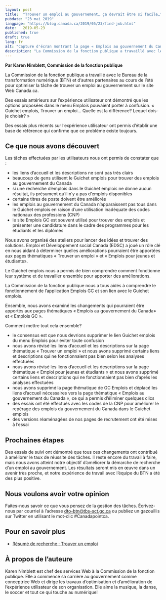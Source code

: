 ```yaml
---
layout: post
title:  "Trouver un emploi au gouvernement… ça devrait être si facile…"
pubdate: "23 mai 2019"
langpage: "https://blog.canada.ca/2019/05/23/find-job.html"
date:   2019-05-23
published: true
draft: true
lang: fr
alt: "Capture d'écran montrant la page « Emplois au gouvernement du Canada » avant et après."
description: "La Commission de la fonction publique a travaillé avec le Bureau de la transformation numérique (BTN) et d’autres partenaires au cours de l’été pour optimiser la tâche de trouver un emploi au gouvernement sur le site Web Canada.ca."
---
```


**Par Karen Nimblett, Commission de la fonction publique**

La Commission de la fonction publique a travaillé avec le Bureau de la transformation numérique (BTN) et d’autres partenaires au cours de l’été pour optimiser la tâche de trouver un emploi au gouvernement sur le site Web Canada.ca.

Des essais antérieurs sur l’expérience utilisateur ont démontré que les options proposées dans le menu Emplois pouvaient porter à confusion. « Guichet emplois, Trouver un emploi… Quelle est la différence? Lequel dois-je choisir? »

Des essais plus récents sur l’expérience utilisateur ont permis d’établir une base de référence qui confirme que ce problème existe toujours.

## Ce que nous avons découvert

Les tâches effectuées par les utilisateurs nous ont permis de constater que :
* les liens d’accueil et les descriptions ne sont pas très clairs
* beaucoup de gens utilisent le Guichet emplois pour trouver des emplois au gouvernement du Canada
* si une recherche d’emplois dans le Guichet emplois ne donne aucun résultat, ils présument qu’il n’y a pas d’emplois disponibles
* certains titres de poste doivent être améliorés
* les emplois au gouvernement du Canada n’apparaissent pas tous dans le Guichet emplois en raison d’une utilisation inadéquate des codes nationaux des professions (CNP)
* le site Emplois GC est souvent utilisé pour trouver des emplois et présenter une candidature dans le cadre des programmes pour les étudiants et les diplômés

Nous avons organisé des ateliers pour lancer des idées et trouver des solutions. Emploi et Développement social Canada (EDSC) a joué un rôle clé en nous aidant à déterminer quelles améliorations pourraient être apportées aux pages thématiques « Trouver un emploi » et « Emplois pour jeunes et étudiants».

Le Guichet emplois nous a permis de bien comprendre comment fonctionne leur système et de travailler ensemble pour apporter des améliorations.

La Commission de la fonction publique nous a tous aidés à comprendre le fonctionnement de l’application Emplois GC et son lien avec le Guichet emplois.

Ensemble, nous avons examiné les changements qui pourraient être apportés aux pages thématiques « Emplois au gouvernement du Canada»  et « Emplois GC ».

Comment mettre tout cela ensemble?
* le consensus est que nous devrions supprimer le lien Guichet emplois du menu Emplois pour éviter toute confusion
* nous avons révisé les liens d’accueil et les descriptions sur la page thématique « Trouver un emploi » et nous avons supprimé certains liens et descriptions qui ne fonctionnaient pas bien selon les analyses effectuées
* nous avons révisé les liens d’accueil et les descriptions sur la page thématique « Emploi pour jeunes et étudiants » et nous avons supprimé certains liens et descriptions qui ne fonctionnaient pas bien d’après les analyses effectuées
* nous avons supprimé la page thématique de GC Emplois et déplacé les liens d’accueil nécessaires vers la page thématique « Emplois au gouvernement du Canada », ce qui a permis d’éliminer quelques clics
* des essais ont été effectués avec les codes de la CNP pour améliorer le repérage des emplois du gouvernement du Canada dans le Guichet emplois
* des versions réaménagées de nos pages de recrutement ont été mises à l’essai

## Prochaines étapes

Des essais de suivi ont démontré que tous ces changements ont contribué à améliorer le taux de réussite des tâches. Il reste encore du travail à faire, mais nous avons atteint notre objectif d’améliorer la démarche de recherche d’un emploi au gouvernement. Les résultats seront mis en œuvre dans un avenir très proche, et notre expérience de travail avec l’équipe du BTN a été des plus positive.


## Nous voulons avoir votre opinion

Faites-nous savoir ce que vous pensez de la gestion des tâches. Écrivez-nous par courriel à l’adresse [dto-btn@tbs-sct.gc.ca](mailto:dto-btn@tbs-sct.gc.ca) ou publiez un gazouillis sur Twitter en utilisant le mot-clic #Canadapointca.

## Pour en savoir plus

* [Résumé de recherche : Trouver un emploi ](https://blogue.canada.ca/resumes-recherche/trouver-emploi-resume-recherche.html)

## À propos de l’auteure

Karen Nimblett est chef des services Web à la Commission de la fonction publique. Elle a commencé sa carrière au gouvernement comme conceptrice Web et dirige les travaux d’optimisation et d’amélioration de l’expérience utilisateur de son organisation. Elle aime la musique, la danse, le soccer et tout ce qui touche au numérique!
